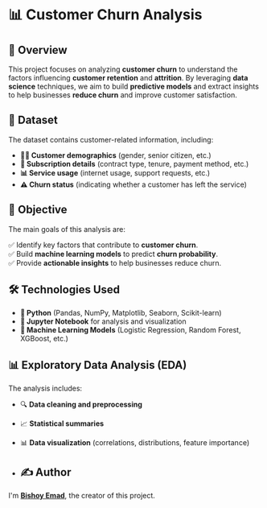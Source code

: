 # 📊 Customer Churn Analysis

## 📝 Overview
This project focuses on analyzing **customer churn** to understand the factors influencing **customer retention** and **attrition**. By leveraging **data science** techniques, we aim to build **predictive models** and extract insights to help businesses **reduce churn** and improve customer satisfaction.

## 📂 Dataset
The dataset contains customer-related information, including:

- **🧑‍💼 Customer demographics** (gender, senior citizen, etc.)
- **📜 Subscription details** (contract type, tenure, payment method, etc.)
- **📊 Service usage** (internet usage, support requests, etc.)
- **⚠️ Churn status** (indicating whether a customer has left the service)

## 🎯 Objective
The main goals of this analysis are:

✅ Identify key factors that contribute to **customer churn**.  
✅ Build **machine learning models** to predict **churn probability**.  
✅ Provide **actionable insights** to help businesses reduce churn.  

## 🛠 Technologies Used
- **🐍 Python** (Pandas, NumPy, Matplotlib, Seaborn, Scikit-learn)
- **📓 Jupyter Notebook** for analysis and visualization
- **🤖 Machine Learning Models** (Logistic Regression, Random Forest, XGBoost, etc.)

## 📊 Exploratory Data Analysis (EDA)
The analysis includes:

- 🔍 **Data cleaning and preprocessing**
- 📈 **Statistical summaries**
- 📊 **Data visualization** (correlations, distributions, feature importance)

- ## ✍️ Author
I'm [**Bishoy Emad**](https://github.com/Bisho01), the creator of this project.
